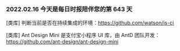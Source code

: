 ### 2022.02.16 今天是每日时报陪伴您的第 643 天

[类库] 判断当前是否在持续集成的环境：<https://github.com/watson/is-ci>

[类库] Ant Design Mini 是支付宝小程序 UI 库，由 AntD 团队开发：<https://github.com/ant-design/ant-design-mini>
